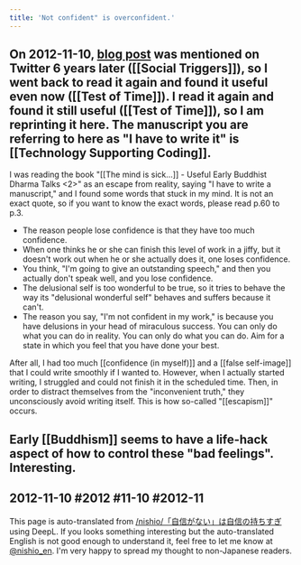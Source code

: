 ```yaml
---
title: 'Not confident" is overconfident.'
---
```


On 2012-11-10, [blog post](http://d.hatena.ne.jp/nishiohirokazu/20121110/1352558205) was mentioned on Twitter 6 years later ([[Social Triggers]]), so I went back to read it again and found it useful even now ([[Test of Time]]). I read it again and found it still useful ([[Test of Time]]), so I am reprinting it here.
The manuscript you are referring to here as "I have to write it" is [[Technology Supporting Coding]].
-----
I was reading the book "[[The mind is sick...]] - Useful Early Buddhist Dharma Talks <2>" as an escape from reality, saying "I have to write a manuscript," and I found some words that stuck in my mind. It is not an exact quote, so if you want to know the exact words, please read p.60 to p.3.

- The reason people lose confidence is that they have too much confidence.
- When one thinks he or she can finish this level of work in a jiffy, but it doesn't work out when he or she actually does it, one loses confidence.
- You think, "I'm going to give an outstanding speech," and then you actually don't speak well, and you lose confidence.
- The delusional self is too wonderful to be true, so it tries to behave the way its "delusional wonderful self" behaves and suffers because it can't.
- The reason you say, "I'm not confident in my work," is because you have delusions in your head of miraculous success. You can only do what you can do in reality. You can only do what you can do. Aim for a state in which you feel that you have done your best.

After all, I had too much [[confidence (in myself)]] and a [[false self-image]] that I could write smoothly if I wanted to. However, when I actually started writing, I struggled and could not finish it in the scheduled time. Then, in order to distract themselves from the "inconvenient truth," they unconsciously avoid writing itself. This is how so-called "[[escapism]]" occurs.

Early [[Buddhism]] seems to have a life-hack aspect of how to control these "bad feelings". Interesting.
-----
2012-11-10 #2012 #11-10 #2012-11
---
This page is auto-translated from [/nishio/「自信がない」は自信の持ちすぎ](https://scrapbox.io/nishio/「自信がない」は自信の持ちすぎ) using DeepL. If you looks something interesting but the auto-translated English is not good enough to understand it, feel free to let me know at [@nishio_en](https://twitter.com/nishio_en). I'm very happy to spread my thought to non-Japanese readers.
